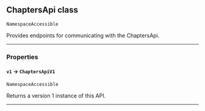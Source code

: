 ## ChaptersApi class

`NamespaceAccessible`

Provides endpoints for communicating with the ChaptersApi.

---
### Properties

#### `v1` → `ChaptersApiV1`

`NamespaceAccessible`

Returns a version 1 instance of this API.

---
